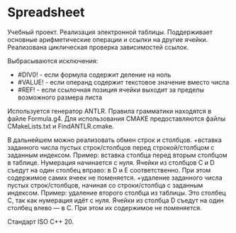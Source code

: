 # Spreadsheet

Учебный проект. Реализация электронной таблицы. Поддерживает основные арифметические операции и ссылки 
на другие ячейки. Реализована циклическая проверка зависимостей ссылок.

Выбрасываются исключения:
+ #DIV0! - если формула содержит деление на ноль
+ #VALUE! - если операнд содержит текстовое значение вместо числа
+ #REF! - если ссылочная позиция ячейки выходит за пределы возможного размера листа

Используется генератор ANTLR. Правила грамматики находятся в файле Formula.g4.
Для использования CMAKE предоставляются файлы CMakeLists.txt и FindANTLR.cmake.

В дальнейшем можно реализовать обмен строк и столбцов.
+вставка заданного числа пустых строк/столбцов перед строкой/столбцом с заданным индексом. Пример: вставка столбца перед вторым столбцом в таблице. Нумерация начинается с нуля. Ячейки из столбцов C и D съедут на один столбец вправо: в D и E соответственно. При этом содержимое самих ячеек не поменяется.
+удаление заданного числа пустых строк/столбцов, начиная со строки/столбца с заданным индексом. Пример: удаление второго столбца из таблицы. Это столбец С, так как нумерация идёт с нуля. Ячейки из столбца D съедут на один столбец влево — в С. При этом их содержимое не поменяется.

Стандарт ISO C++ 20.